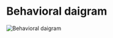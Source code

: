 # Behavioral daigram

![Behavioral daigram](https://user-images.githubusercontent.com/98948425/155304942-6bd4aa54-66a4-494f-9cc9-fbc67bd93ea5.png)
